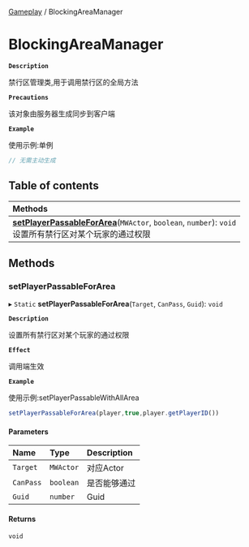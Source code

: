 [Gameplay](../modules/Gameplay.Gameplay.md) / BlockingAreaManager

# BlockingAreaManager <Badge type="tip" text="Class" />

**`Description`**

禁行区管理类,用于调用禁行区的全局方法

**`Precautions`**

该对象由服务器生成同步到客户端

**`Example`**

使用示例:单例
```ts
// 无需主动生成
```

## Table of contents

| Methods |
| :-----|
| **[setPlayerPassableForArea](Gameplay.BlockingAreaManager.md#setplayerpassableforarea)**(`MWActor`, `boolean`, `number`): `void` <br> 设置所有禁行区对某个玩家的通过权限|

## Methods

### setPlayerPassableForArea

▸ `Static` **setPlayerPassableForArea**(`Target`, `CanPass`, `Guid`): `void`

**`Description`**

设置所有禁行区对某个玩家的通过权限

**`Effect`**

调用端生效

**`Example`**

使用示例:setPlayerPassableWithAllArea
```ts
setPlayerPassableForArea(player,true,player.getPlayerID())
```

#### Parameters

| Name | Type | Description |
| :------ | :------ | :------ |
| `Target` | `MWActor` | 对应Actor |
| `CanPass` | `boolean` | 是否能够通过 |
| `Guid` | `number` | Guid |

#### Returns

`void`
